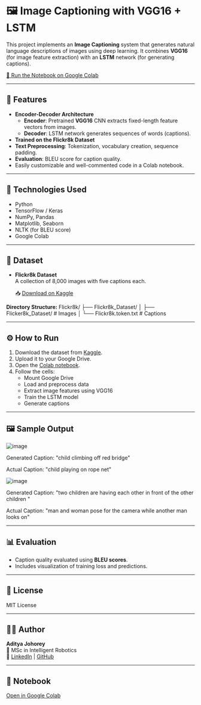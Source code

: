 # 🖼️ Image Captioning with VGG16 + LSTM

This project implements an **Image Captioning** system that generates natural language descriptions of images using deep learning. It combines **VGG16** (for image feature extraction) with an **LSTM** network (for generating captions).

[🔗 Run the Notebook on Google Colab](https://colab.research.google.com/drive/17apDn9bFub7oEUpCQAVW27nDC5pyxkmP?usp=sharing)

---

## 🚀 Features

- **Encoder-Decoder Architecture**
  - **Encoder**: Pretrained **VGG16** CNN extracts fixed-length feature vectors from images.
  - **Decoder**: LSTM network generates sequences of words (captions).
- **Trained on the Flickr8k Dataset**
- **Text Preprocessing**: Tokenization, vocabulary creation, sequence padding.
- **Evaluation**: BLEU score for caption quality.
- Easily customizable and well-commented code in a Colab notebook.

---

## 🧠 Technologies Used

- Python
- TensorFlow / Keras
- NumPy, Pandas
- Matplotlib, Seaborn
- NLTK (for BLEU score)
- Google Colab

---

## 📁 Dataset

- **Flickr8k Dataset**  
  A collection of 8,000 images with five captions each.

  📥 [Download on Kaggle](https://www.kaggle.com/datasets/adityajn105/flickr8k)

**Directory Structure:**
Flickr8k/
├── Flickr8k_Dataset/
│ ├── Flicker8k_Dataset/ # Images
│ └── Flickr8k.token.txt # Captions


---

## ⚙️ How to Run

1. Download the dataset from [Kaggle](https://www.kaggle.com/datasets/adityajn105/flickr8k).
2. Upload it to your Google Drive.
3. Open the [Colab notebook](https://colab.research.google.com/drive/17apDn9bFub7oEUpCQAVW27nDC5pyxkmP?usp=sharing).
4. Follow the cells:
   - Mount Google Drive
   - Load and preprocess data
   - Extract image features using VGG16
   - Train the LSTM model
   - Generate captions

---

## 🖼️ Sample Output

![image](https://github.com/user-attachments/assets/ffa6f24f-9eb6-40ac-a837-20e31d0f162c)

Generated Caption: "child climbing off red bridge"

Actual Caption: "child playing on rope net"

 ![image](https://github.com/user-attachments/assets/73ee4fb8-0fea-4a54-a87a-1dd3bbfdac79)

Generated Caption: "two children are having each other in front of the other children "

Actual Caption: "man and woman pose for the camera while another man looks on"

---

## 📊 Evaluation

- Caption quality evaluated using **BLEU scores**.
- Includes visualization of training loss and predictions.

---

## 📄 License

MIT License

---

## 🙋‍♂️ Author

**Aditya Johorey**  
📍 MSc in Intelligent Robotics  
🔗 [LinkedIn](https://linkedin.com/in/adityajohorey) | [GitHub](https://github.com/yourusername)

---

## 🔗 Notebook

[Open in Google Colab](https://colab.research.google.com/drive/17apDn9bFub7oEUpCQAVW27nDC5pyxkmP?usp=sharing)
